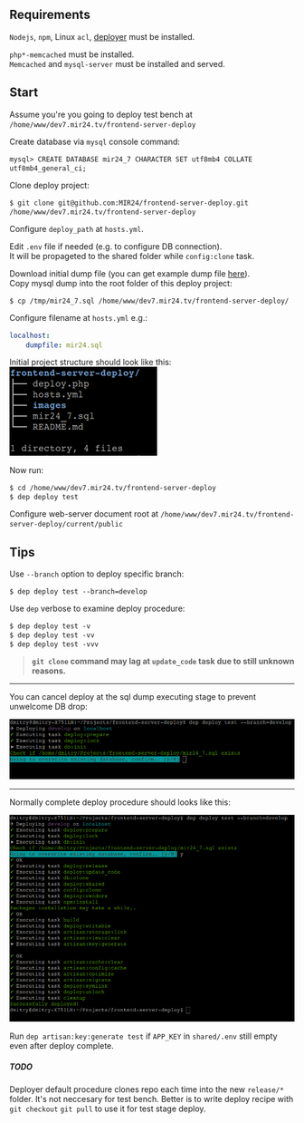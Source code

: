 
## Requirements
`Nodejs`, `npm`, Linux `acl`, [deployer](https://deployer.org/docs/installation) must be installed.

`php*-memcached` must be installed.<br>
`Memcached` and `mysql-server` must be installed and served.

## Start
Assume you're you going to deploy test bench at `/home/www/dev7.mir24.tv/frontend-server-deploy`

Create database via `mysql` console command:
```mysql
mysql> CREATE DATABASE mir24_7 CHARACTER SET utf8mb4 COLLATE utf8mb4_general_ci;
```
Clone deploy project:
```
$ git clone git@github.com:MIR24/frontend-server-deploy.git /home/www/dev7.mir24.tv/frontend-server-deploy
```
Configure `deploy_path` at `hosts.yml`.<br>

Edit `.env` file if needed (e.g. to configure DB connection).<br>
It will be propageted to the shared folder while `config:clone` task.

Download initial dump file (you can get example dump file [here](https://drive.google.com/open?id=1L2vvkscPZYIWjAU8QA_TtN3wbay4Yi3A)).<br>
Copy mysql dump into the root folder of this deploy project:
```
$ cp /tmp/mir24_7.sql /home/www/dev7.mir24.tv/frontend-server-deploy/
```
Configure filename at `hosts.yml` e.g.:
```yml
localhost:
    dumpfile: mir24.sql
```
Initial project structure should look like this:<br>
![Deploy procedure](https://raw.githubusercontent.com/MIR24/frontend-server-deploy/master/images/deploy_procedure_3.png "Deploy procedure")

Now run:
```
$ cd /home/www/dev7.mir24.tv/frontend-server-deploy
$ dep deploy test
```
Configure web-server document root at `/home/www/dev7.mir24.tv/frontend-server-deploy/current/public`

## Tips
Use `--branch` option to deploy specific branch:
```
$ dep deploy test --branch=develop
```

Use `dep` verbose to examine deploy procedure:
```
$ dep deploy test -v
$ dep deploy test -vv
$ dep deploy test -vvv
```


>**`git clone` command may lag at `update_code` task due to still unknown reasons.**
________


You can cancel deploy at the sql dump executing stage to prevent unwelcome DB drop:

![Deploy procedure](https://raw.githubusercontent.com/MIR24/frontend-server-deploy/master/images/deploy_procedure_2.png "Deploy procedure")

________

Normally complete deploy procedure should looks like this:

![Deploy procedure](https://raw.githubusercontent.com/MIR24/frontend-server-deploy/master/images/deploy_procedure.png "Deploy procedure")

Run `dep artisan:key:generate test` if `APP_KEY` in `shared/.env` still empty even after deploy complete.

##### TODO
Deployer default procedure clones repo each time into the new `release/*` folder. 
It's not neccesary for test bench.
Better is to write deploy recipe with `git checkout` `git pull` to use it for test stage deploy.
